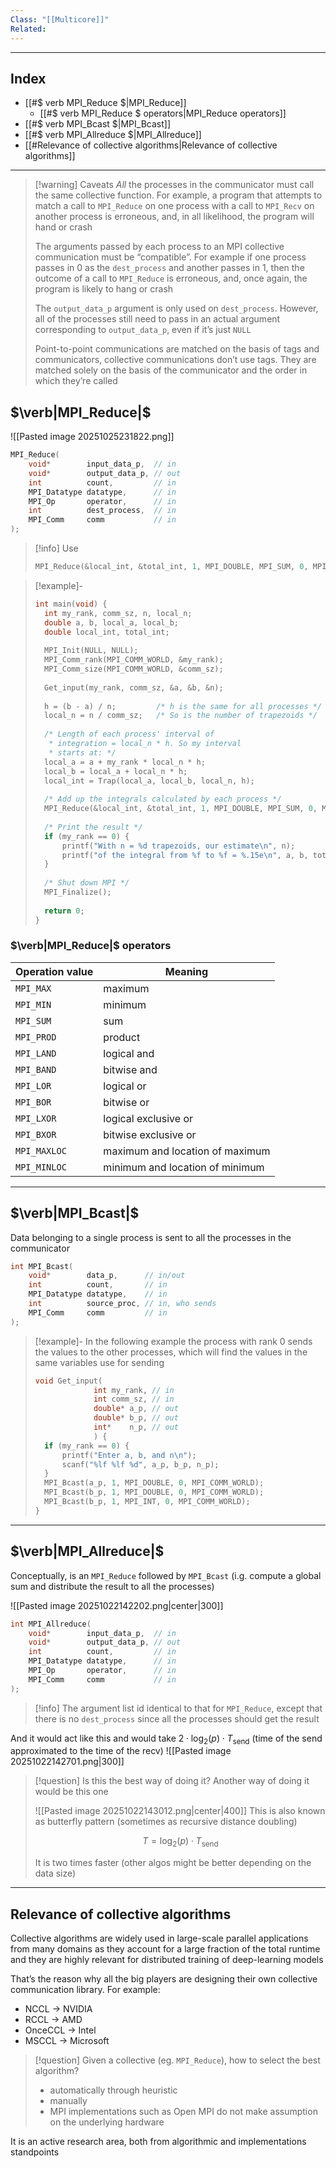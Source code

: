 ```yaml
---
Class: "[[Multicore]]"
Related:
---
```

---
## Index
- [[#$ verb MPI_Reduce $|MPI_Reduce]]
	- [[#$ verb MPI_Reduce $ operators|MPI_Reduce operators]]
- [[#$ verb MPI_Bcast $|MPI_Bcast]]
- [[#$ verb MPI_Allreduce $|MPI_Allreduce]]
- [[#Relevance of collective algorithms|Relevance of collective algorithms]]
---

>[!warning] Caveats
>*All* the processes in the communicator must call the same collective function. For example, a program that attempts to match a call to `MPI_Reduce` on one process with a call to `MPI_Recv` on another process is erroneous, and, in all likelihood, the program will hand or crash
>
>The arguments passed by each process to an MPI collective communication must be “compatible”. For example if one process passes in $0$ as the `dest_process` and another passes in $1$, then the outcome of a call to `MPI_Reduce` is erroneous, and, once again, the program is likely to hang or crash
>
>The `output_data_p` argument is only used on `dest_process`. However, all of the processes still need to pass in an actual argument corresponding to `output_data_p`, even if it’s just `NULL`
>
>Point-to-point communications are matched on the basis of tags and communicators, collective communications don’t use tags. They are matched solely on the basis of the communicator and the order in which they’re called

## $\verb|MPI_Reduce|$
![[Pasted image 20251025231822.png]]

```c
MPI_Reduce(
    void*        input_data_p,  // in
    void*        output_data_p, // out
    int          count,         // in
    MPI_Datatype datatype,      // in
    MPI_Op       operator,      // in
    int          dest_process,  // in
    MPI_Comm     comm           // in
);
```

>[!info] Use
>```c
>MPI_Reduce(&local_int, &total_int, 1, MPI_DOUBLE, MPI_SUM, 0, MPI_COMM_WORLD);
>```

>[!example]-
>```c
>int main(void) {
>   int my_rank, comm_sz, n, local_n;
>   double a, b, local_a, local_b;
>   double local_int, total_int;
>	
>   MPI_Init(NULL, NULL);
>   MPI_Comm_rank(MPI_COMM_WORLD, &my_rank);
>   MPI_Comm_size(MPI_COMM_WORLD, &comm_sz);
>	
>   Get_input(my_rank, comm_sz, &a, &b, &n);
>	
>   h = (b - a) / n;         /* h is the same for all processes */
>   local_n = n / comm_sz;   /* So is the number of trapezoids */
>	
>   /* Length of each process' interval of 
>    * integration = local_n * h. So my interval 
>    * starts at: */
>   local_a = a + my_rank * local_n * h;
>   local_b = local_a + local_n * h;
>   local_int = Trap(local_a, local_b, local_n, h);
>	
>   /* Add up the integrals calculated by each process */
>   MPI_Reduce(&local_int, &total_int, 1, MPI_DOUBLE, MPI_SUM, 0, MPI_COMM_WORLD);
>	
>   /* Print the result */
>   if (my_rank == 0) {
>       printf("With n = %d trapezoids, our estimate\n", n);
>       printf("of the integral from %f to %f = %.15e\n", a, b, total_int);
>   }
>	
>   /* Shut down MPI */
>   MPI_Finalize();
>	
>   return 0;
>}
>```

### $\verb|MPI_Reduce|$ operators

| Operation value | Meaning                         |
| --------------- | ------------------------------- |
| `MPI_MAX`       | maximum                         |
| `MPI_MIN`       | minimum                         |
| `MPI_SUM`       | sum                             |
| `MPI_PROD`      | product                         |
| `MPI_LAND`      | logical and                     |
| `MPI_BAND`      | bitwise and                     |
| `MPI_LOR`       | logical or                      |
| `MPI_BOR`       | bitwise or                      |
| `MPI_LXOR`      | logical exclusive or            |
| `MPI_BXOR`      | bitwise exclusive or            |
| `MPI_MAXLOC`    | maximum and location of maximum |
| `MPI_MINLOC`    | minimum and location of minimum |

---
## $\verb|MPI_Bcast|$
Data belonging to a single process is sent to all the processes in the communicator

```c
int MPI_Bcast(
	void*        data_p,      // in/out
	int          count,       // in
	MPI_Datatype datatype,    // in
	int          source_proc, // in, who sends
	MPI_Comm     comm         // in
);
```

>[!example]-
>In the following example the process with rank 0 sends the values to the other processes, which will find the values in the same variables use for sending
>
>```c
>void Get_input(
>			   int my_rank, // in
>			   int comm_sz, // in
>			   double* a_p, // out
>			   double* b_p, // out
>			   int*    n_p, // out
>			   ) {
>	if (my_rank == 0) {
>		printf("Enter a, b, and n\n");
>		scanf("%lf %lf %d", a_p, b_p, n_p);
>	}
>	MPI_Bcast(a_p, 1, MPI_DOUBLE, 0, MPI_COMM_WORLD);
>	MPI_Bcast(b_p, 1, MPI_DOUBLE, 0, MPI_COMM_WORLD);
>	MPI_Bcast(b_p, 1, MPI_INT, 0, MPI_COMM_WORLD);
>}
>```

---
## $\verb|MPI_Allreduce|$
Conceptually, is an `MPI_Reduce` followed by `MPI_Bcast` (i.g. compute a global sum and distribute the result to all the processes)

![[Pasted image 20251022142202.png|center|300]]

```c
int MPI_Allreduce(
	void*        input_data_p,  // in
	void*        output_data_p, // out
	int          count,         // in
	MPI_Datatype datatype,      // in
	MPI_Op       operator,      // in
	MPI_Comm     comm           // in
);
```

>[!info]
>The argument list id identical to that for `MPI_Reduce`, except that there is no `dest_process` since all the processes should get the result

And it would act like this and would take $2\cdot \log_{2}(p)\cdot T_{\text{send}}$ (time of the send approximated to the time of the recv)
![[Pasted image 20251022142701.png|300]]

>[!question] Is this the best way of doing it?
>Another way of doing it would be this one
>
>![[Pasted image 20251022143012.png|center|400]]
>This is also known as butterfly pattern (sometimes as recursive distance doubling)
>
>$$T=\log_{2}(p)\cdot T_{\text{send}}$$
>
>It is two times faster (other algos might be better depending on the data size)

---
## Relevance of collective algorithms
Collective algorithms are widely used in large-scale parallel applications from many domains as they account for a large fraction of the total runtime and they are highly relevant for distributed training of deep-learning models

That’s the reason why all the big players are designing their own collective communication library. For example:
- NCCL → NVIDIA
- RCCL → AMD
- OnceCCL → Intel
- MSCCL → Microsoft

>[!question] Given a collective (eg. `MPI_Reduce`), how to select the best algorithm?
>- automatically through heuristic
>- manually
>- MPI implementations such as Open MPI do not make assumption on the underlying hardware 

It is an active research area, both from algorithmic and implementations standpoints


